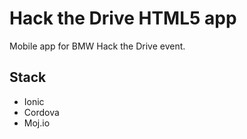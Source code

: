# Hack the Drive HTML5 app

Mobile app for BMW Hack the Drive event.

## Stack

- Ionic
- Cordova
- Moj.io
